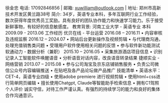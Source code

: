 徐金忠
电话: 17092846856 | 邮箱: xuwilliam@outlook.com | 地址: 郑州市高新技术开发区黄兰路38号
简介: 34岁，英语专业本科，多年互联网行业工作经验，数次获得年度优秀员工奖励。具有良好的团队协作能力和快速学习能力。乐于接受新鲜事物，有较好的信息敏感度。
教育背景: 河南工业大学 - 英语专业 本科 2009.09 - 2013.06
工作经历
优贝在线 - 平台运营
2016.08 – 2016.11
    • 内容审核及违规监察
2016.12 – 2024.07
    • 网站后台更新操作及视频剪辑
    • 与代理商沟通，处理充值销售类问题
    • 受理用户软件使用相关问题的反馈
    • 参与软件新功能测试
软通动力 - 数据分析（兼职）
2015.10 – 2016.05
    • 采集旅游酒店项目信息
    • 识别记录人工智能软件唤醒语音
    • 分析语音对话内容，改良语音转录结果
捷顺实业 - 网络营销
2013.07 – 2015.08
    • 参与公司淘宝及京东店铺销售服务
    • 负责公司微信公众号内容编辑推送
    • 在贴吧及各产品论坛做产品推广
技能清单
    • 英语水平：CET-4，英语专业四级
    • 使用adobe premiere 进行视频剪辑
    • 使用html+css进行简单网页编辑
    • 擅长使用Chatgpt, Claude等智能助手检索信息
    • 拥有C1驾照
个人评价
诚实守信，对待工作严谨认真。有强烈的持续学习的能力和良好的集体合作沟通意识。